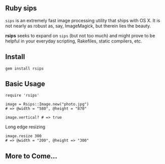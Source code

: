 ## Ruby sips
`sips` is an extremely fast image processing utility that ships with OS X. It is not nearly as robust as, say, ImageMagick, but therein lies the beauty.

**rsips** seeks to expand on `sips` (but not too much) and might prove to be helpful in your everyday scripting, Rakefiles, static compilers, etc.

## Install

	gem install rsips

## Basic Usage

	require 'rsips'

	image = Rsips::Image.new("photo.jpg")
	# => @width = "580", @height = "870"

	image.vertical? # => true
	
Long edge resizing

	image.resize 300
	# => @width = "200", @height => "300"

## More to Come...
